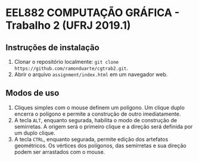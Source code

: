 # EEL882 COMPUTAÇÃO GRÁFICA - Trabalho 2 (UFRJ 2019.1)

## Instruções de instalação

1. Clonar o repositório localmente: `git clone https://github.com/ramonduarte/cgtrab2.git`.
2. Abrir o arquivo `assignment/index.html` em um navegador web.

## Modos de uso

1. Cliques simples com o mouse definem um polígono. Um clique duplo encerra o polígono e permite a construção de outro imediatamente. 
2. A tecla `ALT`, enquanto segurada, habilita o modo de construção de semirretas. A origem será o primeiro clique e a direção será definida por um duplo clique.
3. A tecla `CTRL`, enquanto segurada, permite edição dos artefatos geométricos. Os vértices dos polígonos, das semirretas e sua direção podem ser arrastados com o mouse.